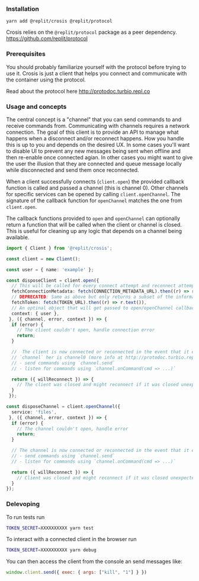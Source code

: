 ### Installation

`yarn add @replit/crosis @replit/protocol`

Crosis relies on the `@replit/protocol` package as a peer dependency. https://github.com/replit/protocol

### Prerequisites

You should probably familiarize yourself with the protocol before trying to use it. Crosis is just a client that helps you connect and communicate with the container using the protocol.

Read about the protocol here http://protodoc.turbio.repl.co

### Usage and concepts

The central concept is a "channel" that you can send commands to and receive commands from. Communicating with channels requires a network connection. The goal of this client is to provide an API to manage what happens when a disconnect and/or reconnect happens. How you handle this is up to you and depends on the desired UX. In some cases you'll want to disable UI to prevent any new messages being sent when offline and then re-enable once connected agian. In other cases you might want to give the user the illusion that they are connected and queue message locally while disconnected and send them once reconnected.

When a client successfully connects (`client.open`) the provided callback function is called and passed a channel (this is channel 0). Other channels for specific services can be opened by calling `client.openChannel`. The signature of the callback function for `openChannel` matches the one from `client.open`.

The callback functions provided to `open` and `openChannel` can optionally return a function that will be called when the client or channel is closed. This is useful for cleaning up any logic that depends on a channel being available.

```ts
import { Client } from '@replit/crosis';

const client = new Client();

const user = { name: 'example' };

const disposeClient = client.open({
  // This will be called for every connect attempt and reconnect attempt
  fetchConnectionMetadata: fetch(CONNECTION_METADATA_URL).then((r) => r.json()),
  // DEPRECATED: Same as above but only returns a subset of the information.
  fetchToken: fetch(TOKEN_URL).then((r) => r.text()),
  // An optinal object that will get passed to open/openChannel callbacks
  context: { user },
 }, ({ channel, error, context }) => {
  if (error) {
    // The client couldn't open, handle connection error
    return;
  }

  //  The client is now connected or reconnected in the event that it encountered and unexpected disconnect
  // `channel` her is channel0 (more info at http://protodoc.turbio.repl.co/protov2)
  // - send commands using `channel.send`
  // - listen for commands using `channel.onCommand(cmd => ...)`

  return ({ willReconnect }) => {
    // The client was closed and might reconnect if it was closed unexpectedly
  }
 });

const disposeChannel = client.openChannel({
  service: 'files',
 }, ({ channel, error, context }) => {
  if (error) {
    // The channel couldn't open, handle error
    return;
  }

  // The channel is now connected or reconnected in the event that it encountered and unexpected disconnect
  // - send commands using `channel.send`
  // - listen for commands using `channel.onCommand(cmd => ...)`

  return ({ willReconnect }) => {
    // Client was closed and might reconnect if it was closed unexpectedly
  }
});

```
### Delevoping

To run tests run

```sh
TOKEN_SECRET=XXXXXXXXXX yarn test
```

To interact with a connected client in the browser run

```sh
TOKEN_SECRET=XXXXXXXXXX yarn debug
```

You can then access the client from the console an send messages like:

```js
window.client.send({ exec: { args: ["kill", "1"] } })
```
